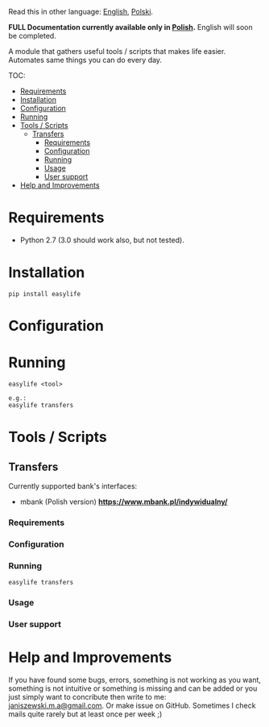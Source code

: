 Read this in other language: [English](README.md), [Polski](README.pl.md).

**FULL Documentation currently available only in [Polish](README.pl.md).** English will soon be completed.

A module that gathers useful tools / scripts that makes life easier. Automates same things you can do every day.

TOC:

- [Requirements](#requirements)
- [Installation](#installation)
- [Configuration](#configuration)
- [Running](#running)
- [Tools / Scripts](#tools-scripts)
    - [Transfers](#transfers)
        - [Requirements](#requirements)
        - [Configuration](#configuration)
        - [Running](#running)
        - [Usage](#usage)
        - [User support](#user-support)
- [Help and Improvements](#help-and-improvements)
    
# Requirements

- Python 2.7 (3.0 should work also, but not tested).

# Installation

```
pip install easylife
```

# Configuration

# Running

```
easylife <tool>

e.g.:
easylife transfers
```

# Tools / Scripts

## Transfers

Currently supported bank's interfaces:
- mbank \(Polish version\) **https://www.mbank.pl/indywidualny/**

### Requirements

### Configuration

### Running

```
easylife transfers
```

### Usage

### User support

# Help and Improvements

If you have found some bugs, errors, something is not working as you want, something is not intuitive or something is missing and can be added or you just simply want to concribute then write to me: janiszewski.m.a@gmail.com.
Or make issue on GitHub.
Sometimes I check mails quite rarely but at least once per week ;)
